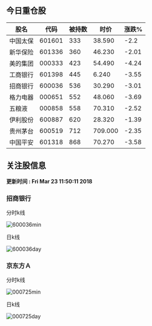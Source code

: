 
## 今日重仓股 

|股名|代码|被持数|时价|涨跌%|
|---|---|---|---|---|
|中国太保|601601|333|38.590|-2.2|
|新华保险|601336|360|46.230|-2.01|
|美的集团|000333|423|54.490|-4.24|
|工商银行|601398|445|6.240|-3.55|
|招商银行|600036|536|30.290|-3.01|
|格力电器|000651|552|48.060|-3.69|
|五粮液|000858|558|70.310|-2.52|
|伊利股份|600887|620|28.320|-1.39|
|贵州茅台|600519|712|709.000|-2.35|
|中国平安|601318|868|70.270|-3.58|

## 关注股信息
**更新时间 : Fri Mar 23 11:50:11 2018**
### 招商银行 
分时k线

![600036min](http://image.sinajs.cn/newchart/min/n/sh600036.gif)

日k线

![600036day](http://image.sinajs.cn/newchart/daily/n/sh600036.gif)

### 京东方Ａ 
分时k线

![000725min](http://image.sinajs.cn/newchart/min/n/sz000725.gif)

日k线

![000725day](http://image.sinajs.cn/newchart/daily/n/sz000725.gif)
